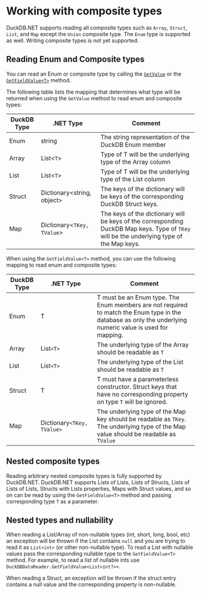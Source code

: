 # Working with composite types

DuckDB.NET supports reading all composite types such as `Array`, `Struct`, `List`, and `Map` except the `Union` composite type. The `Enum` type is supported as well. Writing composite types is not yet supported.

## Reading Enum and Composite types

You can read an Enum or composite type by calling the [`GetValue`](xref:DuckDB.NET.Data.DuckDBDataReader.GetValue(System.Int32)) or the [`GetFieldValue<T>`](xref:DuckDB.NET.Data.DuckDBDataReader.GetFieldValue``1(System.Int32)) method.

The following table lists the mapping that determines what type will be returned when using the `GetValue` method to read enum and composite types:

| DuckDB Type      | .NET Type| Comment |
|-----------------|----------------------|---|
| Enum        | string | The string representation of the DuckDB Enum member|
| Array | List<`T`> | Type of T will be the underlying type of the Array column|
| List        | List<`T`> | Type of T will be the underlying type of the List column|
| Struct | Dictionary<string, object> | The keys of the dictionary will be keys of the corresponding DuckDB Struct keys. |
| Map        | Dictionary<`TKey, TValue`> | The keys of the dictionary will be keys of the corresponding DuckDB Map keys. Type of `TKey` will be the underlying type of the Map keys.|

When using the `GetFieldValue<T>` method, you can use the following mapping to read enum and composite types:

| DuckDB Type      | .NET Type| Comment |
|-----------------|----------------------|---|
| Enum        | T | T must be an Enum type. The Enum members are not required to match the Enum type in the database as only the underlying numeric value is used for mapping.|
| Array | List`<T>` | The underlying type of the Array should be readable as `T`|
| List        | List`<T>` | The underlying type of the List should be readable as `T`|
| Struct | T | T must have a parameterless constructor. Struct keys that have no corresponding property on type `T` will be ignored.  |
| Map        | Dictionary`<TKey, TValue>` | The underlying type of the Map key should be readable as `TKey`. The underlying type of the Map value should be readable as `TValue`|

## Nested composite types

Reading arbitrary nested composite types is fully supported by DuckDB.NET. DuckDB.NET supports Lists of Lists, Lists of Structs, Lists of Lists of Lists, Structs with Lists properties, Maps with Struct values, and so on can be read by using the `GetFieldValue<T>` method and passing corresponding type `T` as a parameter.

## Nested types and nullability

When reading a List/Array of non-nullable types (int, short, long, bool, etc) an exception will be thrown if the List contains `null` and you are trying to read it as `List<int>` (or other non-nullable type). To read a List with nullable values pass the corresponding nullable type to the `GetFieldValue<T>` method.  For example, to read a list of nullable ints use `DuckDBDataReader.GetFieldValue<List<int?>>`.

When reading a Struct, an exception will be thrown if the struct entry contains a null value and the corresponding property is non-nullable.
